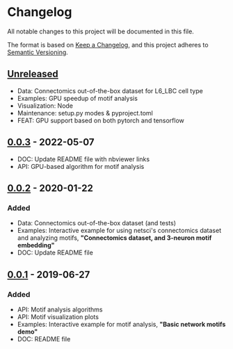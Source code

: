 # Changelog

All notable changes to this project will be documented in this file.

The format is based on [Keep a Changelog](https://keepachangelog.com/en/1.0.0/),
and this project adheres to [Semantic Versioning](https://semver.org/spec/v2.0.0.html).

## [Unreleased]
- Data: Connectomics out-of-the-box dataset for L6_LBC cell type
- Examples: GPU speedup of motif analysis
- Visualization: Node
- Maintenance: setup.py modes & pyproject.toml
- FEAT: GPU support based on both pytorch and tensorflow

## [0.0.3] - 2022-05-07
- DOC: Update README file with nbviewer links
- API: GPU-based algorithm for motif analysis

## [0.0.2] - 2020-01-22
### Added
- Data: Connectomics out-of-the-box dataset (and tests)
- Examples: Interactive example for using netsci's connectomics dataset and analyzing motifs,
  **"Connectomics dataset, and 3-neuron motif embedding"**
- DOC: Update README file

## [0.0.1] - 2019-06-27
### Added
- API: Motif analysis algorithms
- API: Motif visualization plots
- Examples: Interactive example for motif analysis, **"Basic network motifs demo"**
- DOC: README file

[unreleased]: https://github.com/gialdetti/netsci/compare/v0.0.3...HEAD
[0.0.3]: https://github.com/gialdetti/netsci/compare/v0.0.2...v0.0.3
[0.0.2]: https://github.com/gialdetti/netsci/compare/v0.0.1...v0.0.2
[0.0.1]: https://github.com/gialdetti/netsci/compare/66d620b...v0.0.1

